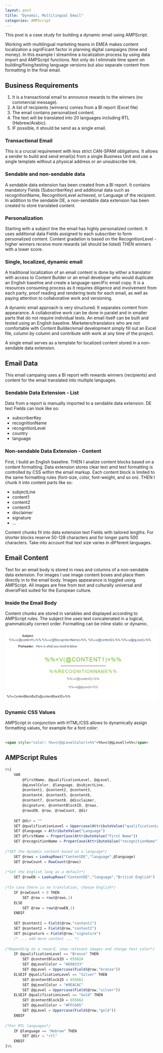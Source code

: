 ```yaml
---
layout: post
title: "Dynamic, Multilingual Email"
categories: AMPScript
---
```


This post is a case study for building a dynamic email using AMPScript.

Working with multilingual marketing teams in EMEA makes content localization a signIFicant factor in planning digital campaigns (time and money). In this example I streamline a localization process by using data import and AMPScript functions. Not only do I eliminate time spent on building/fixing/testing language versions but also separate content from formatting in the final email.

## Business Requirements
1. It is a transactional email to announce rewards to the winners (no commercial message).
2. A list of recipients (winners) comes from a BI report (Excel file)
3. The email contains personalized content.
4. The text will be translated into 20 languages including RTL (Hebrew/Arabic).
5. IF possible, it should be send as a single email.

### Transactional Email
This is a crucial requirement with less strict CAN-SPAM obligations. It allows a sender to build and send email(s) from a single Business Unit and use a single template without a physical address or an unsubscribe link.

### Sendable and non-sendable data
A sendable data extension has been created from a BI report. It contains mandatory Fields (SubscriberKey) and additional data such as recognitionName, RecognitionLevel achieved, or Language of the recipient.
In addition to the sendable DE, a non-sendable data extension has been created to store translated content.

### Personalization
Starting with a subject line the email has highly personalized content. It uses additional data Fields assigned to each subscriber to form personalized content. Content gradation is based on the RecognitionLevel - higher winners receive more rewards (all should be listed) THEN winners with a lower score.

### Single, localized, dynamic email
A traditional localization of an email content is done by either a translator with access to Content Builder or an email developer who would duplicate an English baseline and create a language-specIFic email copy. It is a resources consuming process as it requires diligence and involvement from each party, proof reading and rendering tests for each email, as well as paying attention to collaborative work and versioning.

A dynamic email approach is very structured. It separates content from appearance. A collaborative work can be done in paralel and in smaller parts that do not require individual tests. An email itself can be built and tested using an English baseline. Marketers/translators who are not comfortable with Content Builder/email development simply fill out an Excel file, column by column and contribute with work at any time of the project.

A single email serves as a template for localized content stored in a non-sendable data extension.


## Email Data

This email campaing uses a BI report with rewards winners (recipients) and content for the email translated into multiple languages.

### Sendable Data Extension - List
Data from a report is manually imported to a sendable data extension. DE text Fields can look like so:
- subscriberKey
- recognitionName
- recognitionLevel
- country
- language

### Non-sendable Data Extension - Content
First, I build an English baseline. THEN I analize content blocks based on a content formatting. Data extension stores clear text amd text formatting is controlled by CSS within the email markup. Each content block is limited to the same formatting rules (font-size, color, font-weight, and so on). THEN I chunk it into content parts like so:
- subjectLine
- content1
- content2
- content3
- disclaimer
- signature
- &hellip;

Content chunks fit into data extension text Fields with tailored lengths. For shorter blocks reserve 50-128 characters and for longer parts 500 characters. Take into account that text size varies in dIFferent languages. 

## Email Content
Text for an email body is stored in rows and columns of a non-sendable data extension. For images I use image content boxes and place them directly in to the email body. Images appearance is toggled using AMPScript. All images are free from text and culturally universal and diversIFied suited for the European culture.

### Inside the Email Body
Content chunks are stored in variables and displayed according to AMPScript rules. The subject line uses text concatenated in a logical, grammatically correct order. 
Formatting can be inline static or dynamic.


![Dynamic Email snapshot](/images/dynamicEmail.png)

### Dynamic CSS Values
AMPScript in conjunction with HTML/CSS allows to dynamically assign formatting values, for example for a font color:

```html

<span style="color: %%=v(@qLevelColor)=%%">%%=v(@qLevel)=%%</span>

```

## AMPScript Rules

```javascript
%%[
    VAR 
        @firstName, @qualificationLevel, @qLevel,
        @qLevelColor, @language, @subjectLine,
        @content1, @content2, @content3,
        @content4, @content5, @content6,
        @content7, @content8, @disclaimer,
        @signature, @contentBlockID, @rows,
        @rowsEN, @row, @rowCount, @dir

    SET @dir = "" 
    SET @qualificationLevel = Uppercase(AttributeValue("qualificationLevel"))
    SET @language = AttributeValue("Language")
    SET @firstName = ProperCase(AttributeValue("First Name"))
    SET @recognitionName = ProperCase(AttributeValue("recognitionName")) 
    
/*SET the dynamic content based on a language*/
    SET @rows = LookupRows("ContentDE","language",@language) 
    SET @rowCount = RowCount(@rows)

/*Set the English lang as a default*/    
    SET @rowEN = LookupRows("ContentDE","language","British English") 

/*In case there is no translation, choose English*/
    IF @rowCount > 0 THEN
        SET @row = row(@rows,1)
    ELSE 
        SET @row = row(@rowEN,1)
    ENDIF
    
    SET @content1 = Field(@row,"content1") 
    SET @content2 = Field(@row,"content2") 
    SET @signature = Field(@row,"signature")
    /* ... add more content ... */
    
/*Depending on a reward, show relevant images and change text color*/
    IF @qualificationLevel == "Bronze" THEN
        SET @contentBlockID = 655024 
        SET @qLevelColor = "#E08333" 
        SET @qLevel = Uppercase(Field(@row,"bronze"))
    ELSEIF @qualificationLevel == "Silver" THEN
        SET @contentBlockID = 655661 
        SET @qLevelColor = "#9EACAC" 
        SET @qLevel = Uppercase(Field(@row,"silver")) 
    ELSEIF @qualificationLevel == "Gold" THEN 
        SET @contentBlockID = 655662 
        SET @qLevelColor = "#FFC605" 
        SET @qLevel = Uppercase(Field(@row,"gold")) 
    ENDIF
    
/*For RTL languages*/ 
    IF @language == "Hebrew" THEN
        SET @dir = "rtl" 
    ENDIF 
]%%
```